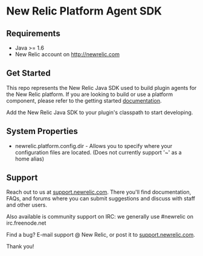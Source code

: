 # New Relic Platform Agent SDK #

## Requirements ##

* Java >= 1.6
* New Relic account on http://newrelic.com

## Get Started ##

This repo represents the New Relic Java SDK used to build plugin agents for
the New Relic platform. If you are
looking to build or use a platform component, please refer to the 
getting started [documentation](http://newrelic.com/docs/platform/plugin-development).

Add the New Relic Java SDK to your plugin's classpath to start developing.

## System Properties ##

* newrelic.platform.config.dir - Allows you to specify where your configuration files are located. (Does not currently support '~' as a home alias)

## Support ##

Reach out to us at
[support.newrelic.com](http://support.newrelic.com/).
There you'll find documentation, FAQs, and forums where you can submit
suggestions and discuss with staff and other users.

Also available is community support on IRC: we generally use #newrelic
on irc.freenode.net

Find a bug?  E-mail support @  New Relic, or post it to [support.newrelic.com](http://support.newrelic.com/).

Thank you!